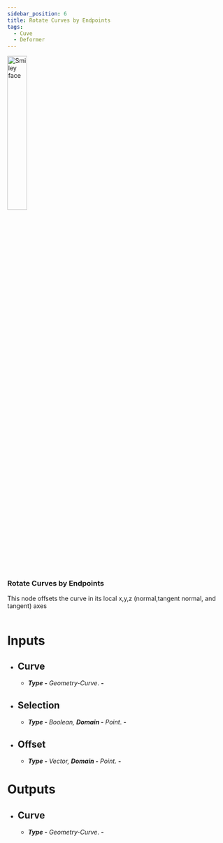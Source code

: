 ```yaml
---
sidebar_position: 6
title: Rotate Curves by Endpoints
tags:
  - Cuve
  - Deformer
---
```

<div><img  width="30%" src="/img/docs/rotate_splines_from_endpoints.png" alt="Smiley face" className="floatme"/>

 ### Rotate Curves by Endpoints
  This node offsets the curve in its local x,y,z (normal,tangent normal, and tangent) axes
  

<img  width="100%" height="0%" src="/img/blank.png" alt="blank"/>  
</div>




<div class="nobullet">

#
# Inputs
* ## Curve
  * _**Type -** Geometry-Curve_. **-**
* ## Selection
  * _**Type -** Boolean, **Domain -** Point_. **-**
* ## Offset
  * _**Type -** Vector, **Domain -** Point_. **-**

# Outputs
* ## Curve
  * _**Type -** Geometry-Curve_. **-**


</div>